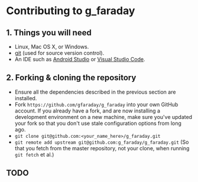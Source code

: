# Contributing to g_faraday

## 1. Things you will need

- Linux, Mac OS X, or Windows.
- [git](https://git-scm.com) (used for source version control).
- An IDE such as [Android Studio](https://developer.android.com/studio) or [Visual Studio Code](https://code.visualstudio.com/).

## 2. Forking & cloning the repository

- Ensure all the dependencies described in the previous section are installed.
- Fork `https://github.com/gfaraday/g_faraday` into your own GitHub account. If
  you already have a fork, and are now installing a development environment on
  a new machine, make sure you've updated your fork so that you don't use stale
  configuration options from long ago.
- `git clone git@github.com:<your_name_here>/g_faraday.git`
- `git remote add upstream git@github.com:g_faraday/g_faraday.git` (So that you
  fetch from the master repository, not your clone, when running `git fetch`
  et al.)

## TODO